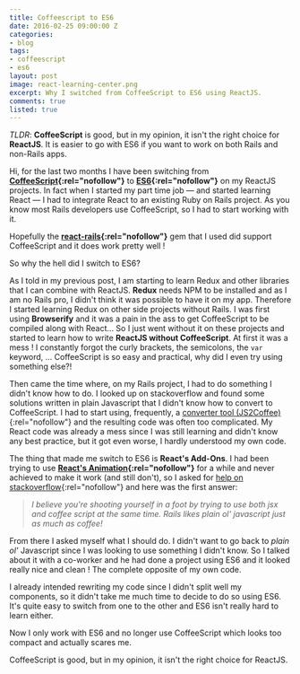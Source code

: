 ```yaml
---
title: Coffeescript to ES6
date: 2016-02-25 09:00:00 Z
categories:
- blog
tags:
- coffeescript
- es6
layout: post
image: react-learning-center.png
excerpt: Why I switched from CoffeeScript to ES6 using ReactJS.
comments: true
listed: true
---
```


_TLDR_: **CoffeeScript** is good, but in my opinion, it isn't the right choice for **ReactJS**. It is easier to go with ES6 if you want to work on both Rails and non-Rails apps.


Hi, for the last two months I have been switching from **[CoffeeScript](http://coffeescript.org/){:rel="nofollow"}** to **[ES6](https://babeljs.io/docs/learn-es2015/){:rel="nofollow"}** on my ReactJS projects. In fact when I started my part time job — and started learning React — I had to integrate React to an existing Ruby on Rails project. As you know most Rails developers use CoffeeScript, so I had to start working with it.

Hopefully the **[react-rails](https://github.com/reactjs/react-rails){:rel="nofollow"}** gem that I used did support CoffeeScript and it does work pretty well !

So why the hell did I switch to ES6?

As I told in my previous post, I am starting to learn Redux and other libraries that I can combine with ReactJS. **Redux** needs NPM to be installed and as I am no Rails pro, I didn't think it was possible to have it on my app. Therefore I started learning Redux on other side projects without Rails. I was first using **Browserify** and it was a pain in the ass to get CoffeeScript to be compiled along with React... So I just went without it on these projects and started to learn how to write **ReactJS without CoffeeScript**. At first it was a mess ! I constantly forgot the curly brackets, the semicolons, the `var` keyword, ... CoffeeScript is so easy and practical, why did I even try using something else?!

Then came the time where, on my Rails project, I had to do something I didn't know how to do. I looked up on stackoverflow and found some solutions written in plain Javascript that I didn't know how to convert to CoffeeScript. I had to start using, frequently, a [converter tool (JS2Coffee)](http://js2.coffee/){:rel="nofollow"} and the resulting code was often too complicated. My React code was already a mess since I was still learning and didn't know any best practice, but it got even worse, I hardly understood my own code.

The thing that made me switch to ES6 is **React's Add-Ons**. I had been trying to use **[React's Animation](https://facebook.github.io/react/docs/animation.html){:rel="nofollow"}** for a while and never achieved to make it work (and still don't), so I asked for [help on stackoverflow](http://stackoverflow.com/questions/34775456/react-rails-animations-with-coffeescript){:rel="nofollow"} and here was the first answer:

> _I believe you're shooting yourself in a foot by trying to use both jsx and coffee script at the same time._
> _Rails likes plain ol' javascript just as much as coffee!_

From there I asked myself what I should do. I didn't want to go back to _plain ol'_ Javascript since I was looking to use something I didn't know. So I talked about it with a co-worker and he had done a project using ES6 and it looked really nice and clean ! The complete opposite of my own code.

I already intended rewriting my code since I didn't split well my components, so it didn't take me much time to decide to do so using ES6. It's quite easy to switch from one to the other and ES6 isn't really hard to learn either.

Now I only work with ES6 and no longer use CoffeeScript which looks too compact and actually scares me.

CoffeeScript is good, but in my opinion, it isn't the right choice for ReactJS.
